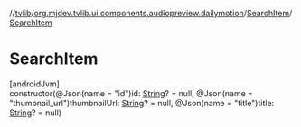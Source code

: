 //[tvlib](../../../index.md)/[org.mjdev.tvlib.ui.components.audiopreview.dailymotion](../index.md)/[SearchItem](index.md)/[SearchItem](-search-item.md)

# SearchItem

[androidJvm]\
constructor(@Json(name = &quot;id&quot;)id: [String](https://kotlinlang.org/api/latest/jvm/stdlib/kotlin/-string/index.html)? = null, @Json(name = &quot;thumbnail_url&quot;)thumbnailUrl: [String](https://kotlinlang.org/api/latest/jvm/stdlib/kotlin/-string/index.html)? = null, @Json(name = &quot;title&quot;)title: [String](https://kotlinlang.org/api/latest/jvm/stdlib/kotlin/-string/index.html)? = null)
